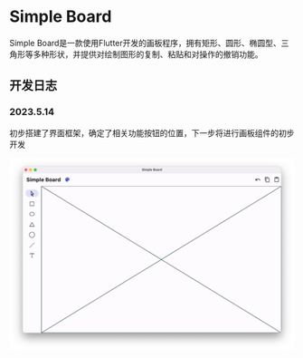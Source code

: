 # Simple Board

Simple Board是一款使用Flutter开发的画板程序，拥有矩形、圆形、椭圆型、三角形等多种形状，并提供对绘制图形的复制、粘贴和对操作的撤销功能。

## 开发日志

### 2023.5.14

初步搭建了界面框架，确定了相关功能按钮的位置，下一步将进行画板组件的初步开发

![Simple Board 2023.5.14](doc/1.png)
